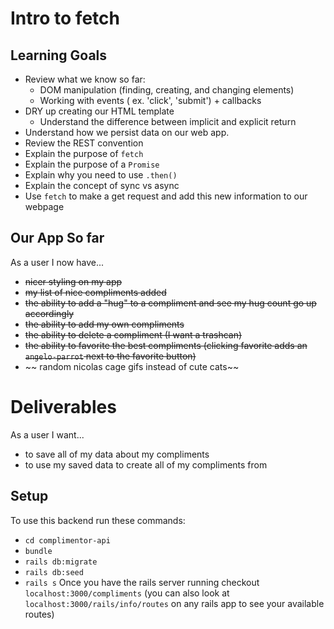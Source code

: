 # Intro to fetch

## Learning Goals
* Review what we know so far:
  * DOM manipulation (finding, creating, and changing elements)
  * Working with events ( ex. 'click', 'submit') + callbacks
* DRY up creating our HTML template
  * Understand the difference between implicit and explicit return
* Understand how we persist data on our web app.
* Review the REST convention
* Explain the purpose of `fetch`
* Explain the purpose of a `Promise`
* Explain why you need to use `.then()`
* Explain the concept of sync vs async
* Use `fetch` to make a get request and add this new information to our webpage


## Our App So far
As a user I now have...
* ~~nicer styling on my app~~
* ~~my list of nice compliments added~~
* ~~the ability to add a "hug" to a compliment and see my hug count go up accordingly~~
* ~~the ability to add my own compliments~~
* ~~the ability to delete a compliment (I want a trashcan)~~
* ~~the ability to favorite the best compliments (clicking favorite adds an `angelo-parrot` next to the favorite button)~~
* ~~ random nicolas cage gifs instead of cute cats~~

# Deliverables
As a user I want...
* to save all of my data about my compliments
* to use my saved data to create all of my compliments from


## Setup
To use this backend run these commands:
* `cd complimentor-api`
* `bundle`
* `rails db:migrate`
* `rails db:seed`
* `rails s`
Once you have the rails server running checkout `localhost:3000/compliments` (you can also look at `localhost:3000/rails/info/routes` on any rails app to see your available routes)
